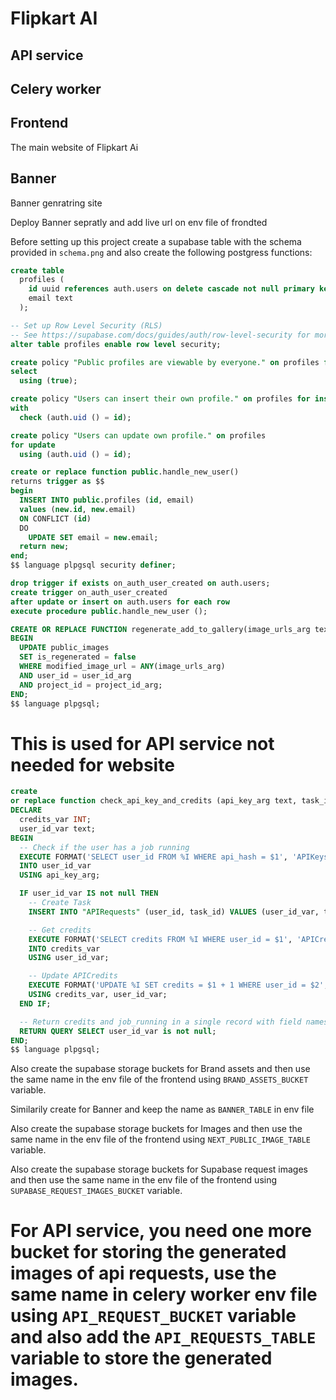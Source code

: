 # Flipkart AI

## API service 

## Celery worker

## Frontend
The main website of Flipkart Ai

## Banner
Banner genratring site

Deploy Banner sepratly and add live url on  env file of frondted 


Before setting up this project create a supabase table with the schema provided in `schema.png` and also create the following postgress functions:

```sql
create table
  profiles (
    id uuid references auth.users on delete cascade not null primary key,
    email text
  );

-- Set up Row Level Security (RLS)
-- See https://supabase.com/docs/guides/auth/row-level-security for more details.
alter table profiles enable row level security;

create policy "Public profiles are viewable by everyone." on profiles for
select
  using (true);

create policy "Users can insert their own profile." on profiles for insert
with
  check (auth.uid () = id);

create policy "Users can update own profile." on profiles
for update
  using (auth.uid () = id);

create or replace function public.handle_new_user() 
returns trigger as $$
begin
  INSERT INTO public.profiles (id, email)
  values (new.id, new.email)
  ON CONFLICT (id) 
  DO 
    UPDATE SET email = new.email;
  return new;
end;
$$ language plpgsql security definer;

drop trigger if exists on_auth_user_created on auth.users;
create trigger on_auth_user_created
after update or insert on auth.users for each row
execute procedure public.handle_new_user ();
```

```sql
CREATE OR REPLACE FUNCTION regenerate_add_to_gallery(image_urls_arg text[], user_id_arg uuid, project_id_arg uuid) returns void as $$
BEGIN
  UPDATE public_images
  SET is_regenerated = false
  WHERE modified_image_url = ANY(image_urls_arg)
  AND user_id = user_id_arg
  AND project_id = project_id_arg;
END;
$$ language plpgsql;
```

# This is used for API service not needed for website
```sql
create
or replace function check_api_key_and_credits (api_key_arg text, task_id_arg text) returns table (should_process boolean) as $$
DECLARE
  credits_var INT;
  user_id_var text;
BEGIN
  -- Check if the user has a job running
  EXECUTE FORMAT('SELECT user_id FROM %I WHERE api_hash = $1', 'APIKeys')
  INTO user_id_var
  USING api_key_arg;

  IF user_id_var IS not null THEN
    -- Create Task
    INSERT INTO "APIRequests" (user_id, task_id) VALUES (user_id_var, task_id_arg);

    -- Get credits
    EXECUTE FORMAT('SELECT credits FROM %I WHERE user_id = $1', 'APICredits')
    INTO credits_var
    USING user_id_var;

    -- Update APICredits
    EXECUTE FORMAT('UPDATE %I SET credits = $1 + 1 WHERE user_id = $2', 'APICredits')
    USING credits_var, user_id_var;
  END IF;

  -- Return credits and job_running in a single record with field names
  RETURN QUERY SELECT user_id_var is not null;
END;
$$ language plpgsql;
```


Also create the supabase storage buckets for Brand assets and then use the same name in the env file of the frontend using `BRAND_ASSETS_BUCKET` variable.

Similarily create for Banner and keep the name as `BANNER_TABLE` in env file

Also create the supabase storage buckets for Images and then use the same name in the env file of the frontend using `NEXT_PUBLIC_IMAGE_TABLE` variable.

Also create the supabase storage buckets for Supabase request images and then use the same name in the env file of the frontend using `SUPABASE_REQUEST_IMAGES_BUCKET` variable.

# For API service, you need one more bucket for storing the generated images of api requests, use the same name in celery worker env file using `API_REQUEST_BUCKET` variable and also add the `API_REQUESTS_TABLE` variable to store the generated images.
